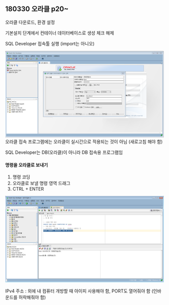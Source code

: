 ## 180330 오라클 p20~

오라클 다운로드, 환경 설정

기본설치 단계에서 컨테이너 데이터베이스로 생성 체크 해제

SQL Developer 접속툴 실행 \(import는 아니오\)

![](/assets/18033001import.png)오라클 접속 프로그램에는 오라클이 실시간으로 적용되는 것이 아님 \(새로고침 해야 함\)

SQL Developer는 DB\(오라클\)이 아니라 DB 접속용 프로그램임

#### 명령을 오라클로 보내기

1. 명령 코딩
2. 오라클로 보낼 명령 영역 드래그 
3. CTRL + ENTER

![](/assets/08033002import.png)

IPv4 주소 : 외에 내 컴퓨터 개방할 때 아이피 사용해야 함, PORT도 열어줘야 함 \(인바운드를 허락해줘야 함\)



